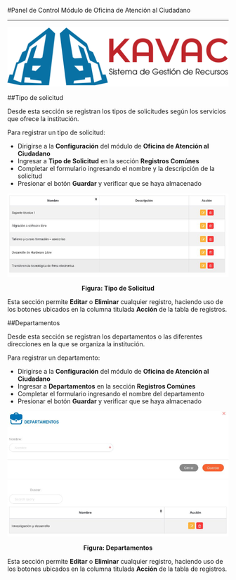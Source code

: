 #Panel de Control Módulo de Oficina de Atención al Ciudadano
************************************************************

![Screenshot](../img/logokavac.png#imagen)

##Tipo de solicitud

Desde esta sección se registran los tipos de solicitudes según los servicios que ofrece la institución. 

Para registrar un tipo de solicitud:

- Dirigirse a la **Configuración** del módulo de **Oficina de Atención al Ciudadano**
- Ingresar a **Tipo de Solicitud** en la sección **Registros Comúnes**
- Completar el formulario ingresando el nombre y la descripción de la solicitud
- Presionar el botón **Guardar** y verificar que se haya almacenado

![Screenshot](../img/tipo_solicitud.jpg)<div style="text-align: center;font-weight: bold">Figura: Tipo de Solicitud</div>  

Esta sección permite **Editar** o **Eliminar** cualquier registro, haciendo uso de los botones ubicados en la columna titulada **Acción** de la tabla de registros.  

##Departamentos

Desde esta sección se registran los departamentos o las diferentes direcciones en la que se organiza la institución.  

Para registrar un departamento:

- Dirigirse a la **Configuración** del módulo de **Oficina de Atención al Ciudadano**
- Ingresar a **Departamentos** en la sección **Registros Comúnes**
- Completar el formulario ingresando el nombre del departamento
- Presionar el botón **Guardar** y verificar que se haya almacenado

![Screenshot](../img/departamentos.jpg)<div style="text-align: center;font-weight: bold">Figura: Departamentos</div>  

Esta sección permite **Editar** o **Eliminar** cualquier registro, haciendo uso de los botones ubicados en la columna titulada **Acción** de la tabla de registros.  





